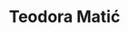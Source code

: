 ---
SICRIS: 15295
draft: false
fixName: teodora_matić
lab: Artificial Intelligence Laboratory
labPos: Laboratory Member
location: null
mailInfo: teodora.matic@fri.uni-lj.si
officeHours: null
profName: Teodora Matić
profTitle: Young Researcher
telephoneInfo: null
title: Teodora Matić
---